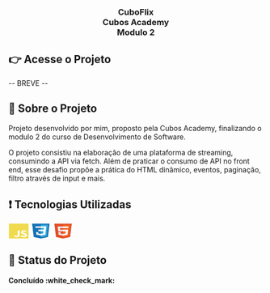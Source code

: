 <div align="center">
	<h3>CuboFlix <br>Cubos Academy <br>Modulo 2</h3>
</div>

## :point_right: Acesse o Projeto
-- BREVE --


## :dart: Sobre o Projeto
Projeto desenvolvido por mim, proposto pela Cubos Academy, finalizando o modulo 2 do curso de Desenvolvimento de Software.

O projeto consistiu na elaboração de uma plataforma de streaming, consumindo a API via fetch.
Além de praticar o consumo de API no front end, esse desafio propôe a prática do HTML dinâmico, eventos, paginação, filtro através de input e mais.


## ❗ Tecnologias Utilizadas

  <div style="display: inline_block">
  <img align="center" alt="jl-Js" height="30" width="40" src="https://raw.githubusercontent.com/devicons/devicon/master/icons/javascript/javascript-plain.svg">
  <img align="center" alt="jl-CSS" height="30" width="40" src="https://raw.githubusercontent.com/devicons/devicon/master/icons/css3/css3-original.svg">
  <img align="center" alt="jl-HTML" height="30" width="40" src="https://raw.githubusercontent.com/devicons/devicon/master/icons/html5/html5-original.svg">  
  </div>
  


## :running: Status do Projeto

<h4 align="left">
Concluído :white_check_mark:
	
</h4>
